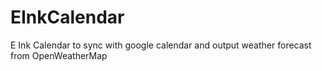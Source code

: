 # EInkCalendar
E Ink Calendar to sync with google calendar and output weather forecast from OpenWeatherMap